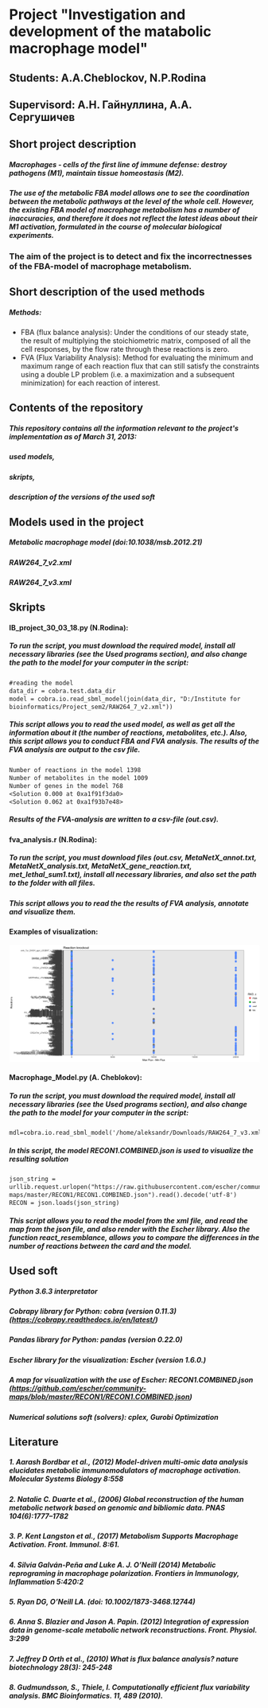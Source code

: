 # Project "Investigation and development of the matabolic macrophage model"
## Students: А.А.Cheblockov, N.P.Rodina
## Supervisord: А.Н. Гайнуллина, А.А. Сергушичев

## Short project description

##### Macrophages - cells of the first line of immune defense: destroy pathogens (M1), maintain tissue homeostasis (M2).
##### The use of the metabolic FBA model allows one to see the coordination between the metabolic pathways at the level of the whole cell. However, the existing FBA model of macrophage metabolism has a number of inaccuracies, and therefore it does not reflect the latest ideas about their M1 activation, formulated in the course of molecular biological experiments.

### The aim of the project is to detect and fix the incorrectnesses of the FBA-model of macrophage metabolism.

## Short description of the used methods

##### Methods: 
* FBA (flux balance analysis): Under the conditions of our steady state, the result of multiplying the stoichiometric matrix, composed of all the cell responses, by the flow rate through these reactions is zero.
* FVA (Flux Variability Analysis): Method for evaluating the minimum and maximum range of each reaction flux that can still satisfy the constraints using a double LP problem (i.e. a maximization and a subsequent minimization) for each reaction of interest.

## Contents of the repository

##### This repository contains all the information relevant to the project's implementation as of March 31, 2013:
##### used models,
##### skripts,
##### description of the versions of the used soft

## Models used in the project 

##### Metabolic macrophage model (doi:10.1038/msb.2012.21)
##### RAW264_7_v2.xml
##### RAW264_7_v3.xml

## Skripts
#### IB_project_30_03_18.py (N.Rodina):
##### To run the script, you must download the required model, install all necessary libraries (see the Used programs section), and also change the path to the model for your computer in the script:

```
#reading the model
data_dir = cobra.test.data_dir
model = cobra.io.read_sbml_model(join(data_dir, "D:/Institute for bioinformatics/Project_sem2/RAW264_7_v2.xml"))
```
##### This script allows you to read the used model, as well as get all the information about it (the number of reactions, metabolites, etc.). Also, this script allows you to conduct FBA and FVA analysis. The results of the FVA analysis are output to the csv file.

```
Number of reactions in the model 1398
Number of metabolites in the model 1009
Number of genes in the model 768
<Solution 0.000 at 0xa1f91f3da0>
<Solution 0.062 at 0xa1f93b7e48>
```
##### Results of the FVA-analysis are written to a csv-file (out.csv).
#### fva_analysis.r (N.Rodina):
##### To run the script, you must download files (out.csv, MetaNetX_annot.txt, MetaNetX_analysis.txt, MetaNetX_gene_reaction.txt, met_lethal_sum1.txt), install all necessary libraries, and also set the path to the folder with all files.
##### This script allows you to read the the results of FVA analysis, annotate and visualize them.
#### Examples of visualization:
![All groups](https://github.com/chebaleksandr/MACROPHAGE_BI_2018/blob/master/all_rko.tiff)


#### Macrophage_Model.py (А. Cheblokov): 
##### To run the script, you must download the required model, install all necessary libraries (see the Used programs section), and also change the path to the model for your computer in the script:
```
mdl=cobra.io.read_sbml_model('/home/aleksandr/Downloads/RAW264_7_v3.xml')
```
##### In this script, the model RECON1.COMBINED.json is used to visualize the resulting solution

```
json_string = urllib.request.urlopen("https://raw.githubusercontent.com/escher/community-maps/master/RECON1/RECON1.COMBINED.json").read().decode('utf-8')
RECON = json.loads(json_string)
```

##### This script allows you to read the model from the xml file, and read the map from the json file, and also render with the Escher library. Also the function react_resemblance, allows you to compare the differences in the number of reactions between the card and the model.

## Used soft

##### Python 3.6.3 interpretator
##### Cobrapy library for Python: cobra (version 0.11.3) (https://cobrapy.readthedocs.io/en/latest/)
##### Pandas library for Python:  pandas (version 0.22.0)
##### Escher library for the visualization: Escher (version 1.6.0.)
##### A map for visualization with the use of Escher: RECON1.COMBINED.json (https://github.com/escher/community-maps/blob/master/RECON1/RECON1.COMBINED.json)
##### Numerical solutions soft (solvers): cplex, Gurobi Optimization

## Literature
##### 1. Aarash Bordbar et al., (2012)  Model-driven multi-omic data analysis elucidates metabolic immunomodulators of macrophage activation.  Molecular Systems Biology 8:558
##### 2. Natalie C. Duarte et al., (2006) Global reconstruction of the human metabolic network based on genomic and bibliomic data.  PNAS 104(6):1777–1782
##### 3. P. Kent Langston et al., (2017) Metabolism Supports Macrophage Activation. Front. Immunol. 8:61.
##### 4. Silvia Galván-Peña and Luke A. J. O’Neill (2014) Metabolic reprograming in macrophage polarization. Frontiers in Immunology, Inflammation 5:420:2
##### 5. Ryan DG, O’Neill LA. (doi: 10.1002/1873-3468.12744)
##### 6. Anna S. Blazier and Jason A. Papin. (2012) Integration of expression data in genome-scale metabolic network reconstructions. Front.      Physiol. 3:299
##### 7. Jeffrey D Orth et al., (2010) What is flux balance analysis? nature biotechnology 28(3): 245-248
##### 8. Gudmundsson, S., Thiele, I. Computationally efficient flux variability analysis. BMC Bioinformatics. 11, 489 (2010).





